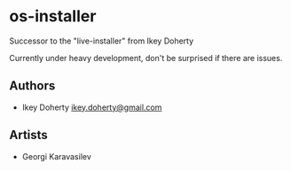os-installer
============

Successor to the "live-installer" from Ikey Doherty

Currently under heavy development, don't be surprised if there are issues.


Authors
--------
 * Ikey Doherty <ikey.doherty@gmail.com>


Artists
-------
 * Georgi Karavasilev
